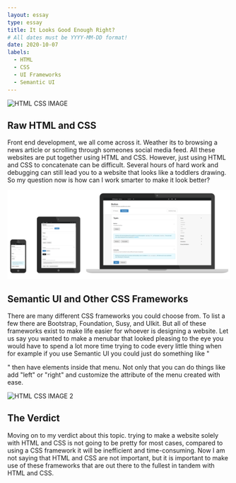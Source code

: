 ```yaml
---
layout: essay
type: essay
title: It Looks Good Enough Right?
# All dates must be YYYY-MM-DD format!
date: 2020-10-07
labels:
  - HTML
  - CSS
  - UI Frameworks
  - Semantic UI
---
```


<img class="ui medium top left square image" src="https://miro.medium.com/max/3332/1*9jV5YiH3ZyxwxilaQRY2iQ.png" alt="HTML CSS IMAGE">

## Raw HTML and CSS

Front end development, we all come across it. Weather its to browsing a news article or scrolling through someones social media feed. All these websites are put together using HTML and CSS. However, just using HTML and CSS to concatenate can be difficult. Several hours of hard work and debugging can still lead you to a website that looks like a toddlers drawing. So my question now is how can I work smarter to make it look better?

<img class="ui medium top left square image" src="../images/semanticui.png">

## Semantic UI and Other CSS Frameworks

There are many different CSS frameworks you could choose from. To list a few there are Bootstrap, Foundation, Susy, and UIkit. But all of these frameworks exist to make life easier for whoever is designing a website. Let us say you wanted to make a menubar that looked pleasing to the eye you would have to spend a lot more time trying to code every little thing when for example if you use Semantic UI you could just do something like "<div class="ui menu">" then have elements inside that menu. Not only that you can do things like add "left" or "right" and customize the attribute of the menu created with ease.

<img class="ui medium top left square image" src="https://encrypted-tbn0.gstatic.com/images?q=tbn%3AANd9GcQLKnaBs5gXGLNFJ76ZOtkfITBQZPz1nbibhw&usqp=CAU" alt="HTML CSS IMAGE 2">

## The Verdict

Moving on to my verdict about this topic. trying to make a website solely with HTML and CSS is not going to be pretty for most cases, compared to using a CSS framework it will be inefficient and time-consuming. Now I am not saying that HTML and CSS are not important, but it is important to make use of these frameworks that are out there to the fullest in tandem with HTML and CSS. 



